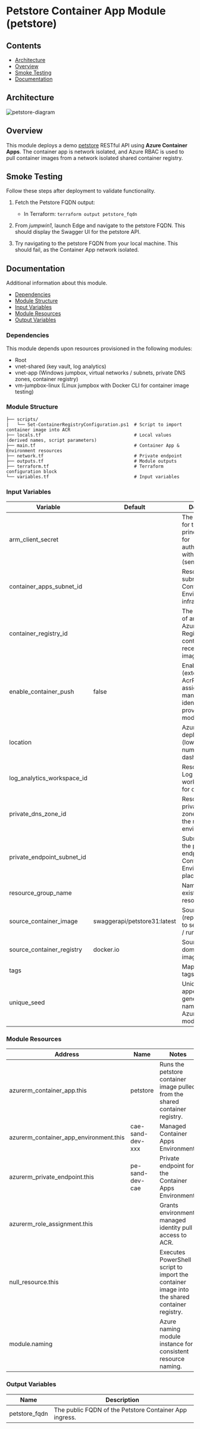 # Petstore Container App Module (petstore)

## Contents

* [Architecture](#architecture)
* [Overview](#overview)
* [Smoke Testing](#smoke-testing)
* [Documentation](#documentation)

## Architecture

![petstore-diagram](./images/petstore-diagram.drawio.svg)

## Overview

This module deploys a demo [petstore](https://petstore.swagger.io/) RESTful API using **Azure Container Apps**. The container app is network isolated, and Azure RBAC is used to pull container images from a network isolated shared container registry.

## Smoke Testing

Follow these steps after deployment to validate functionality.

1. Fetch the Petstore FQDN output:
   * In Terraform: `terraform output petstore_fqdn`

2. From *jumpwin1*, launch Edge and navigate to the petstore FQDN. This should display the Swagger UI for the petstore API.

3. Try navigating to the petstore FQDN from your local machine. This should fail, as the Container App network isolated.

## Documentation

Additional information about this module.

* [Dependencies](#dependencies)
* [Module Structure](#module-structure)
* [Input Variables](#input-variables)
* [Module Resources](#module-resources)
* [Output Variables](#output-variables)

### Dependencies

This module depends upon resources provisioned in the following modules:

* Root
* vnet-shared (key vault, log analytics)
* vnet-app (Windows jumpbox, virtual networks / subnets, private DNS zones, container registry)
* vm-jumpbox-linux (Linux jumpbox with Docker CLI for container image testing)

### Module Structure

```plaintext
├── scripts/
|   └── Set-ContainerRegistryConfiguration.ps1  # Script to import container image into ACR
├── locals.tf                                   # Local values (derived names, script parameters)
├── main.tf                                     # Container App & Environment resources
├── network.tf                                  # Private endpoint
├── outputs.tf                                  # Module outputs
├── terraform.tf                                # Terraform configuration block
└── variables.tf                                # Input variables 
```

### Input Variables

Variable | Default | Description
--- | --- | ---
arm_client_secret |  | The password for the service principal used for authenticating with Azure (sensitive).
container_apps_subnet_id |  | Resource ID of subnet for the Container Apps Environment infrastructure.
container_registry_id |  | The resource ID of an existing Azure Container Registry (ACR) containing / to receive the image.
enable_container_push | false | Enable (externally) AcrPush role assignment for managed identity (pull role provided in-module).
location |  | Azure region for deployment (lowercase, numbers, dashes only).
log_analytics_workspace_id |  | Resource ID of Log Analytics workspace used for diagnostics.
private_dns_zone_id |  | Resource ID of private DNS zone linked to the managed environment.
private_endpoint_subnet_id |  | Subnet where the private endpoint to the Container Apps Environment is placed.
resource_group_name |  | Name of the existing resource group.
source_container_image | swaggerapi/petstore31:latest | Source image (repo/image:tag) to seed into ACR / run.
source_container_registry | docker.io | Source registry domain of the image.
tags |  | Map of resource tags.
unique_seed |  | Unique seed appended to generated names (via Azure naming module).

### Module Resources

Address | Name | Notes
--- | --- | ---
azurerm_container_app.this | petstore | Runs the petstore container image pulled from the shared container registry.
azurerm_container_app_environment.this | cae-sand-dev-xxx | Managed Container Apps Environment.
azurerm_private_endpoint.this | pe-sand-dev-cae | Private endpoint for the Container Apps Environment.
azurerm_role_assignment.this | | Grants environment managed identity pull access to ACR.
null_resource.this | | Executes PowerShell script to import the container image into the shared container registry.
module.naming | | Azure naming module instance for consistent resource naming.

### Output Variables

Name | Description
--- | ---
petstore_fqdn | The public FQDN of the Petstore Container App ingress.
